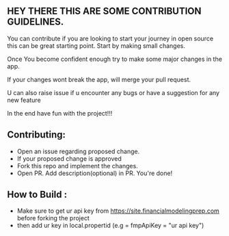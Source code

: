 ## HEY THERE THIS ARE SOME CONTRIBUTION GUIDELINES.

You can contribute if you are looking to start your journey in open source this can be great starting point. Start by making small changes.

Once You become confident enough try to make some major changes in the app.

If your changes wont break the app, will merge your pull request.

U can also raise issue if u encounter any bugs or have a suggestion for any new feature

In the end have fun with the project!!!

## Contributing:
- Open an issue regarding proposed change.
- If your proposed change is approved
- Fork this repo and implement the changes. 
- Open PR. Add description(optional) in PR. You're done!

## How to Build :
- Make sure to get ur api key from https://site.financialmodelingprep.com before forking the project
-  then add ur key in local.propertid (e.g = fmpApiKey = "ur api key")
